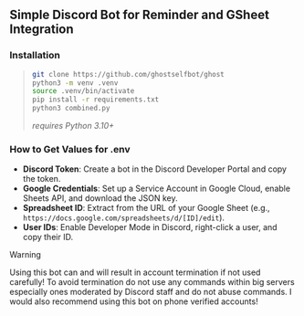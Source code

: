 ## Simple Discord Bot for Reminder and GSheet Integration

### Installation
> ```bash
> git clone https://github.com/ghostselfbot/ghost
> python3 -m venv .venv
> source .venv/bin/activate
> pip install -r requirements.txt
> python3 combined.py
> ```
> _requires Python 3.10+_
### How to Get Values for .env
- **Discord Token**: Create a bot in the Discord Developer Portal and copy the token.
- **Google Credentials**: Set up a Service Account in Google Cloud, enable Sheets API, and download the JSON key.
- **Spreadsheet ID**: Extract from the URL of your Google Sheet (e.g., `https://docs.google.com/spreadsheets/d/[ID]/edit`).
- **User IDs**: Enable Developer Mode in Discord, right-click a user, and copy their ID.

> [!WARNING]  
> Using this bot can and will result in account termination if not used carefully! To avoid termination do not use any commands within big servers especially ones moderated by Discord staff and do not abuse commands. I would also recommend using this bot on phone verified accounts!